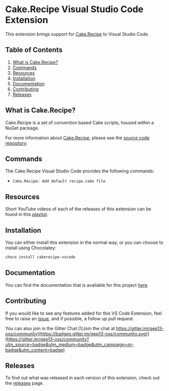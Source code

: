 # Cake.Recipe Visual Studio Code Extension

This extension brings support for [Cake.Recipe](https://github.com/cake-contrib/Cake.Recipe) to Visual Studio Code.

## Table of Contents

1. [What is Cake.Recipe?](#what-is-cake.recipe)
1. [Commands](#commands)
1. [Resources](#resources)
1. [Installation](#installation)
1. [Documentation](#documentation)
1. [Contributing](#contributing)
1. [Releases](#releases)

## What is Cake.Recipe?

Cake.Recipe is a set of convention based Cake scripts, housed within a NuGet package.

For more information about [Cake.Recipe](https://github.com/cake-contrib/Cake.Recipe), please see the [source code repository](https://github.com/cake-contrib/Cake.Recipe).

## Commands

The Cake.Recipe Visual Studio Code provides the following commands:

* `Cake.Recipe: Add default recipe.cake file`

## Resources

Short YouTube videos of each of the releases of this extension can be found in this [playlist](https://www.youtube.com/playlist?list=PL84yg23i9GBgVQXtp9G2BEkcR6v-nCsoH).

## Installation

You can either install this extension in the normal way, or you can choose to install using Chocolatey:

```powershell
choco install cakerecipe-vscode
```

## Documentation

You can find the documentation that is available for this project [here](https://gep13.github.io/cakerecipe-vscode/).

## Contributing

If you would like to see any features added for this VS Code Extension, feel free to raise an [issue](https://github.com/gep13/cakerecipe-vscode/issues), and if possible, a follow up pull request.

You can also join in the Gitter Chat [![Join the chat at https://gitter.im/gep13-oss/community](https://badges.gitter.im/gep13-oss/community.svg)](https://gitter.im/gep13-oss/community?utm_source=badge&utm_medium=badge&utm_campaign=pr-badge&utm_content=badge)

## Releases

To find out what was released in each version of this extension, check out the [releases](https://github.com/gep13/cakerecipe-vscode/releases) page.
